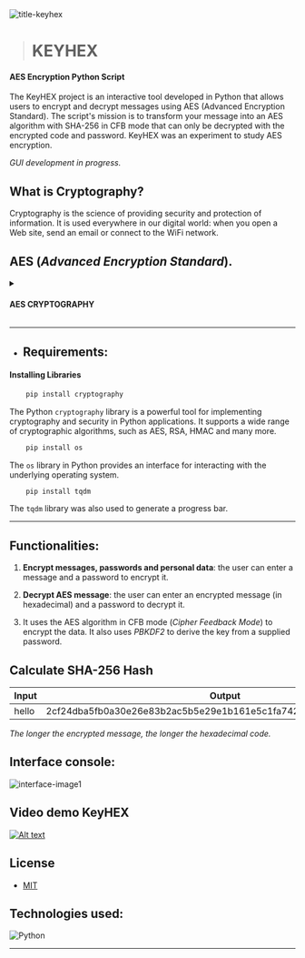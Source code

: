
<img src="https://i.ibb.co/5FBDP1s/title-keyhex.jpg" alt="title-keyhex" border="0">

> # KEYHEX

#### AES Encryption Python Script

The KeyHEX project is an interactive tool developed in Python that allows users to encrypt and decrypt messages using AES (Advanced Encryption Standard). The script's mission is to transform your message into an AES algorithm with SHA-256 in CFB mode that can only be decrypted with the encrypted code and password. KeyHEX was an experiment to study AES encryption.

_GUI development in progress._

## What is Cryptography?

Cryptography is the science of providing security and protection of information. It is used everywhere in our digital world: when you open a Web site, send an email or connect to the WiFi network. 

## AES (_Advanced Encryption Standard_).

<details>
<summary>
    <h4>AES CRYPTOGRAPHY</h4>
</summary><br>

AES is a symmetric encryption algorithm, which means that it uses the same key to encrypt and decrypt data. It operates on blocks of data and is designed to be fast and efficient on a wide variety of devices.

AES replaced the old DES (Data Encryption Standard) encryption algorithm. AES works with different key sizes, the most common being 128, 192 and 256 bits. The larger the key, the more difficult it is for an attacker to carry out a successful brute force attack. In practice, AES with a 128-bit key is considered secure for most applications, but larger keys may be preferable for high-security scenarios.

_AES consists of several steps, including byte substitutions, row permutations, column permutations and key addition, all applied repeatedly in multiple rounds. These complex operations provide a robust security layer against a variety of known cryptographic attacks._

<img src="https://i.ibb.co/W0PLD96/AEScryptography.jpg" alt="AEScryptography" border="0">
</details>

__________________________________________________________

- ## Requirements:

#### Installing Libraries

``` bash
    pip install cryptography 
```
The Python `cryptography` library is a powerful tool for implementing cryptography and security in Python applications. It supports a wide range of cryptographic algorithms, such as AES, RSA, HMAC and many more.

``` bash
    pip install os
```
The `os` library in Python provides an interface for interacting with the underlying operating system. 

``` bash
    pip install tqdm
```
The `tqdm` library was also used to generate a progress bar.
__________________________________________________________

## Functionalities:

1. **Encrypt messages, passwords and personal data**: the user can enter a message and a password to encrypt it.

2. **Decrypt AES message**: the user can enter an encrypted message (in hexadecimal) and a password to decrypt it.

3. It uses the AES algorithm in CFB mode (_Cipher Feedback Mode_) to encrypt the data. It also uses _PBKDF2_ to derive the key from a supplied password.

## Calculate SHA-256 Hash

|Input|Output     |
|-----|-----------|
|hello|2cf24dba5fb0a30e26e83b2ac5b5e29e1b161e5c1fa7425e79043062938b9824|

_The longer the encrypted message, the longer the hexadecimal code._

## Interface console:

<img src="https://i.ibb.co/GtmN7B2/interface-image1.png" alt="interface-image1" border="0">

## Video demo KeyHEX

[![Alt text](https://img.youtube.com/vi/2bGmIa1zv4A/0.jpg)](https://www.youtube.com/watch?v=2bGmIa1zv4A)

## License
 * [MIT](LICENSE)

## Technologies used:

![Python](https://img.shields.io/badge/Python-14354C?style=for-the-badge&logo=python&logoColor=white)&nbsp; 
__________________________________________________________

